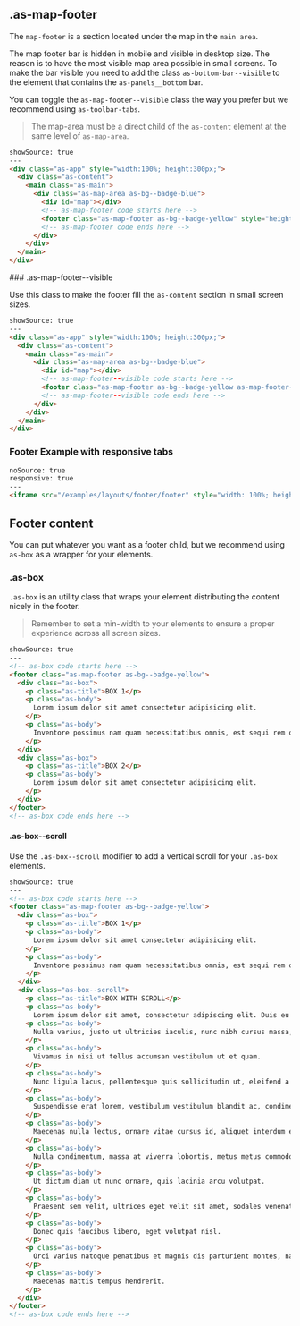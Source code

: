 ## .as-map-footer

The `map-footer` is a section located under the map in the `main area`.

The map footer bar is hidden in mobile and visible in desktop size. The reason is to have the most visible map area possible in small screens. To make the bar visible you need to add the class `as-bottom-bar--visible` to the element that contains the `as-panels__bottom` bar.

You can toggle the `as-map-footer--visible` class the way you prefer but we recommend using `as-toolbar-tabs`.


> The map-area must be a direct child of the `as-content` element at the same level of `as-map-area`.


```html
showSource: true
---
<div class="as-app" style="width:100%; height:300px;">
  <div class="as-content">
    <main class="as-main">
      <div class="as-map-area as-bg--badge-blue">
        <div id="map"></div>
        <!-- as-map-footer code starts here -->
        <footer class="as-map-footer as-bg--badge-yellow" style="height: 100px;"></footer>
        <!-- as-map-footer code ends here -->
      </div>
    </div>
  </main>
</div>
```


### .as-map-footer--visible

Use this class to make the footer fill the `as-content` section in small screen sizes.

```html
showSource: true
---
<div class="as-app" style="width:100%; height:300px;">
  <div class="as-content">
    <main class="as-main">
      <div class="as-map-area as-bg--badge-blue">
        <div id="map"></div>
        <!-- as-map-footer--visible code starts here -->
        <footer class="as-map-footer as-bg--badge-yellow as-map-footer--visible" style="min-height: 100px;"></footer>
        <!-- as-map-footer--visible code ends here -->
      </div>
    </div>
  </main>
</div>
```

### Footer Example with responsive tabs

```html
noSource: true
responsive: true
---
<iframe src="/examples/layouts/footer/footer" style="width: 100%; height: 100%;">
```

## Footer content

You can put whatever you want as a footer child, but we recommend using `as-box` as a wrapper for your elements.

### .as-box

`.as-box` is an utility class that wraps your element distributing the content nicely in the footer.

> Remember to set a min-width to your elements to ensure a proper experience across all screen sizes.

```html
showSource: true
---
<!-- as-box code starts here -->
<footer class="as-map-footer as-bg--badge-yellow">
  <div class="as-box">
    <p class="as-title">BOX 1</p>
    <p class="as-body">
      Lorem ipsum dolor sit amet consectetur adipisicing elit.
    </p>
    <p class="as-body">
      Inventore possimus nam quam necessitatibus omnis, est sequi rem quibusdam molestiae.
    </p>
  </div>
  <div class="as-box">
    <p class="as-title">BOX 2</p>
    <p class="as-body">
      Lorem ipsum dolor sit amet consectetur adipisicing elit.
    </p>
  </div>
</footer>
<!-- as-box code ends here -->
```

#### .as-box--scroll

Use the `.as-box--scroll` modifier to add a vertical scroll for your `.as-box` elements.

```html
showSource: true
---
<!-- as-box code starts here -->
<footer class="as-map-footer as-bg--badge-yellow">
  <div class="as-box">
    <p class="as-title">BOX 1</p>
    <p class="as-body">
      Lorem ipsum dolor sit amet consectetur adipisicing elit.
    </p>
    <p class="as-body">
      Inventore possimus nam quam necessitatibus omnis, est sequi rem quibusdam molestiae.
    </p>
  </div>
  <div class="as-box--scroll">
    <p class="as-title">BOX WITH SCROLL</p>
    <p class="as-body">
      Lorem ipsum dolor sit amet, consectetur adipiscing elit. Duis eu consequat quam.
    <p class="as-body">
      Nulla varius, justo ut ultricies iaculis, nunc nibh cursus massa, eu luctus mi massa a felis.
    </p>
    <p class="as-body">
      Vivamus in nisi ut tellus accumsan vestibulum ut et quam.
    </p>
    <p class="as-body">
      Nunc ligula lacus, pellentesque quis sollicitudin ut, eleifend a sapien.
    </p>
    <p class="as-body">
      Suspendisse erat lorem, vestibulum vestibulum blandit ac, condimentum eget lorem.
    </p>
    <p class="as-body">
      Maecenas nulla lectus, ornare vitae cursus id, aliquet interdum enim.
    </p>
    <p class="as-body">
      Nulla condimentum, massa at viverra lobortis, metus metus commodo metus, eget ultrices augue ex id sem.
    </p>
    <p class="as-body">
      Ut dictum diam ut nunc ornare, quis lacinia arcu volutpat.
    </p>
    <p class="as-body">
      Praesent sem velit, ultrices eget velit sit amet, sodales venenatis urna.
    </p>
    <p class="as-body">
      Donec quis faucibus libero, eget volutpat nisl. 
    </p>
    <p class="as-body">
      Orci varius natoque penatibus et magnis dis parturient montes, nascetur ridiculus mus.
    </p>
    <p class="as-body">
      Maecenas mattis tempus hendrerit.
    </p>
  </div>
</footer>
<!-- as-box code ends here -->
```
